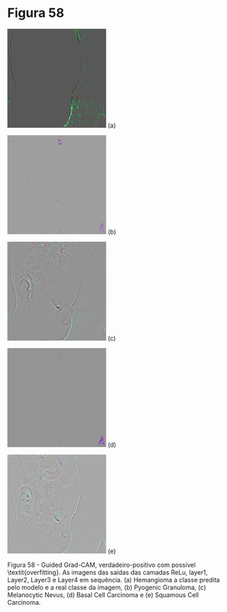 # Figura 58

![a](./guided_gradcamhemangioma-gif.gif)
(a)

![b](./guided_gradcampyogenic-gif.gif)
(b)

![c](./guided_gradcammelanocytic-gif.gif)
(c)

![d](./guided_gradcambasal-gif.gif)
(d)

![e](./guided_gradcamsquamous-gif.gif)
(e)



Figura 58 - Guided Grad-CAM, verdadeiro-positivo com possível \textit{overfitting}. As imagens das saídas das camadas ReLu, layer1, Layer2, Layer3 e Layer4 em sequência. (a) Hemangioma a classe predita pelo modelo e a real classe da imagem, (b) Pyogenic Granuloma, (c) Melanocytic Nevus, (d) Basal Cell Carcinoma e (e) Squamous Cell Carcinoma.